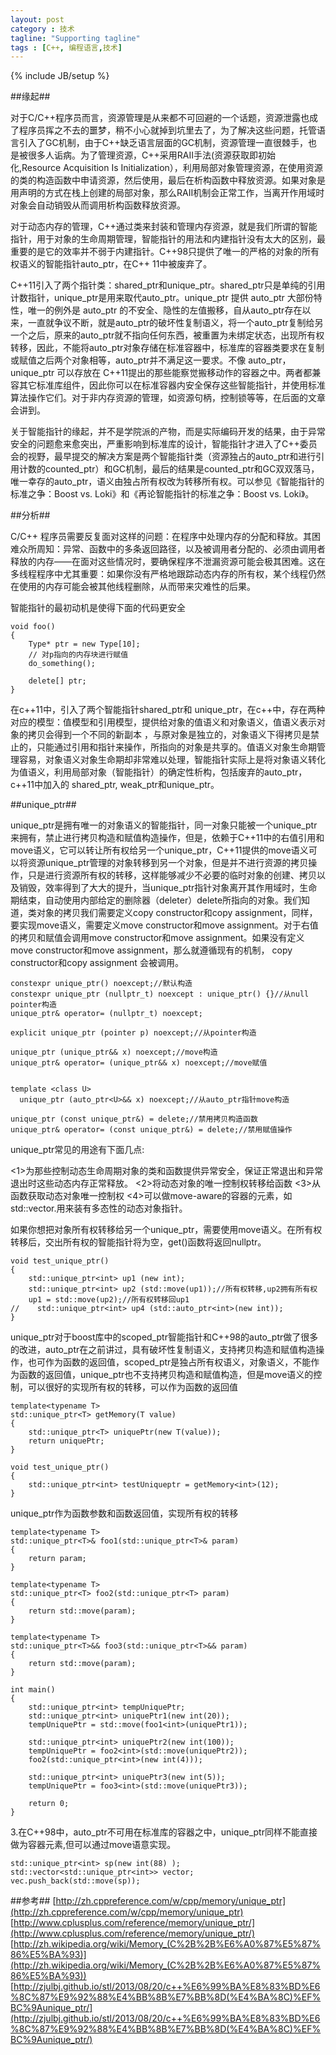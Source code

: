 ```yaml
---
layout: post
category : 技术
tagline: "Supporting tagline"
tags : [C++, 编程语言,技术]
---
```

{% include JB/setup %}

##缘起##

对于C/C++程序员而言，资源管理是从来都不可回避的一个话题，资源泄露也成了程序员挥之不去的噩梦，稍不小心就掉到坑里去了，为了解决这些问题，托管语言引入了GC机制，由于C++缺乏语言层面的GC机制，资源管理一直很棘手，也是被很多人诟病。为了管理资源，C++采用RAII手法(资源获取即初始化,Resource Acquisition Is Initialization），利用局部对象管理资源，在使用资源的类的构造函数中申请资源，然后使用，最后在析构函数中释放资源。如果对象是用声明的方式在栈上创建的局部对象，那么RAII机制会正常工作，当离开作用域时对象会自动销毁从而调用析构函数释放资源。

对于动态内存的管理，C++通过类来封装和管理内存资源，就是我们所谓的智能指针，用于对象的生命周期管理，智能指针的用法和内建指针没有太大的区别，最重要的是它的效率并不弱于内建指针。C++98只提供了唯一的严格的对象的所有权语义的智能指针auto_ptr，在C++ 11中被废弃了。

C++11引入了两个指针类：shared_ptr和unique_ptr。shared_ptr只是单纯的引用计数指针，unique_ptr是用来取代auto_ptr。unique_ptr 提供 auto_ptr 大部份特性，唯一的例外是 auto_ptr 的不安全、隐性的左值搬移，自从auto_ptr存在以来，一直就争议不断，就是auto_ptr的破坏性复制语义，将一个auto_ptr复制给另一个之后，原来的auto_ptr就不指向任何东西，被重置为未绑定状态，出现所有权转移，因此，不能将auto_ptr对象存储在标准容器中，标准库的容器类要求在复制或赋值之后两个对象相等，auto_ptr并不满足这一要求。不像 auto_ptr，unique_ptr 可以存放在 C++11提出的那些能察觉搬移动作的容器之中。两者都兼容其它标准库组件，因此你可以在标准容器内安全保存这些智能指针，并使用标准算法操作它们。对于非内存资源的管理，如资源句柄，控制锁等等，在后面的文章会讲到。

关于智能指针的缘起，并不是学院派的产物，而是实际编码开发的结果，由于异常安全的问题愈来愈突出，严重影响到标准库的设计，智能指针才进入了C++委员会的视野，最早提交的解决方案是两个智能指针类（资源独占的auto_ptr和进行引用计数的counted_ptr）和GC机制，最后的结果是counted_ptr和GC双双落马，唯一幸存的auto_ptr，语义由独占所有权改为转移所有权。可以参见《智能指针的标准之争：Boost vs. Loki》和《再论智能指针的标准之争：Boost vs. Loki》。

##分析##

 
C/C++ 程序员需要反复面对这样的问题：在程序中处理内存的分配和释放。其困难众所周知：异常、函数中的多条返回路径，以及被调用者分配的、必须由调用者释放的内存——在面对这些情况时，要确保程序不泄漏资源可能会极其困难。这在多线程程序中尤其重要：如果你没有严格地跟踪动态内存的所有权，某个线程仍然在使用的内存可能会被其他线程删除，从而带来灾难性的后果。

智能指针的最初动机是使得下面的代码更安全

    void foo()
    {
        Type* ptr = new Type[10];
        // 对p指向的内存块进行赋值
        do_something();
    
        delete[] ptr;
    }

在c++11中，引入了两个智能指针shared_ptr和 unique_ptr，在c++中，存在两种对应的模型：值模型和引用模型，提供给对象的值语义和对象语义，值语义表示对象的拷贝会得到一个不同的新副本 ，与原对象是独立的，对象语义下得拷贝是禁止的，只能通过引用和指针来操作，所指向的对象是共享的。值语义对象生命期管理容易，对象语义对象生命期却非常难以处理，智能指针实际上是将对象语义转化为值语义，利用局部对象（智能指针）的确定性析构，包括废弃的auto_ptr，c++11中加入的 shared_ptr,  weak_ptr和unique_ptr。

##unique_ptr##

unique_ptr是拥有唯一的对象语义的智能指针，同一对象只能被一个unique_ptr来拥有，禁止进行拷贝构造和赋值构造操作，但是，依赖于C++11中的右值引用和move语义，它可以转让所有权给另一个unique_ptr，C++11提供的move语义可以将资源unique_ptr管理的对象转移到另一个对象，但是并不进行资源的拷贝操作，只是进行资源所有权的转移，这样能够减少不必要的临时对象的创建、拷贝以及销毁，效率得到了大大的提升，当unique_ptr指针对象离开其作用域时，生命期结束，自动使用内部给定的删除器（deleter）delete所指向的对象。我们知道，类对象的拷贝我们需要定义copy constructor和copy assignment，同样，要实现move语义，需要定义move constructor和move assignment。对于右值的拷贝和赋值会调用move constructor和move assignment。如果没有定义move constructor和move assignment，那么就遵循现有的机制， copy constructor和copy assignment 会被调用。

    constexpr unique_ptr() noexcept;//默认构造
    constexpr unique_ptr (nullptr_t) noexcept : unique_ptr() {}//从null pointer构造
    unique_ptr& operator= (nullptr_t) noexcept;
    
    explicit unique_ptr (pointer p) noexcept;//从pointer构造
    
    unique_ptr (unique_ptr&& x) noexcept;//move构造
    unique_ptr& operator= (unique_ptr&& x) noexcept;//move赋值
    
    
    template <class U>
      unique_ptr (auto_ptr<U>&& x) noexcept;//从auto_ptr指针move构造
    
    unique_ptr (const unique_ptr&) = delete;//禁用拷贝构造函数
    unique_ptr& operator= (const unique_ptr&) = delete;//禁用赋值操作

unique_ptr常见的用途有下面几点:

<1>为那些控制动态生命周期对象的类和函数提供异常安全，保证正常退出和异常退出时这些动态内存正常释放。
<2>将动态对象的唯一控制权转移给函数
<3>从函数获取动态对象唯一控制权
<4>可以做move-aware的容器的元素，如std::vector.用来装有多态性的动态对象指针。

如果你想把对象所有权转移给另一个unique_ptr，需要使用move语义。在所有权转移后，交出所有权的智能指针将为空，get()函数将返回nullptr。

    void test_unique_ptr()
    {
    	std::unique_ptr<int> up1 (new int);
    	std::unique_ptr<int> up2 (std::move(up1));//所有权转移,up2拥有所有权
      	up1 = std::move(up2);//所有权转移回up1
    //    std::unique_ptr<int> up4 (std::auto_ptr<int>(new int));
    }

unique_ptr对于boost库中的scoped_ptr智能指针和C++98的auto_ptr做了很多的改进，auto_ptr在之前讲过，具有破坏性复制语义，支持拷贝构造和赋值构造操作，也可作为函数的返回值，scoped_ptr是独占所有权语义，对象语义，不能作为函数的返回值，unique_ptr也不支持拷贝构造和赋值构造，但是move语义的控制，可以很好的实现所有权的转移，可以作为函数的返回值


    template<typename T>
    std::unique_ptr<T> getMemory(T value)
    {
    	std::unique_ptr<T> uniquePtr(new T(value));
    	return uniquePtr;
    }
    
    void test_unique_ptr()
    {
    	std::unique_ptr<int> testUniqueptr = getMemory<int>(12);
    }


unique_ptr作为函数参数和函数返回值，实现所有权的转移

    template<typename T>
    std::unique_ptr<T>& foo1(std::unique_ptr<T>& param)
    {
        return param;
    }
    
    template<typename T>
    std::unique_ptr<T> foo2(std::unique_ptr<T> param)
    {
        return std::move(param);
    }
    
    template<typename T>
    std::unique_ptr<T>&& foo3(std::unique_ptr<T>&& param)
    {
        return std::move(param);
    }
    
    int main()
    {
        std::unique_ptr<int> tempUniquePtr;
        std::unique_ptr<int> uniquePtr1(new int(20));
        tempUniquePtr = std::move(foo1<int>(uniquePtr1));
    
        std::unique_ptr<int> uniquePtr2(new int(100));
        tempUniquePtr = foo2<int>(std::move(uniquePtr2));
        foo2(std::unique_ptr<int>(new int(4))); 
    
        std::unique_ptr<int> uniquePtr3(new int(5));
        tempUniquePtr = foo3<int>(std::move(uniquePtr3));
    
        return 0;
    }


3.在C++98中，auto_ptr不可用在标准库的容器之中，unique_ptr同样不能直接做为容器元素,但可以通过move语意实现。

    std::unique_ptr<int> sp(new int(88) );
    std::vector<std::unique_ptr<int>> vector;
    vec.push_back(std::move(sp));


##参考##
[http://zh.cppreference.com/w/cpp/memory/unique_ptr](http://zh.cppreference.com/w/cpp/memory/unique_ptr)
[http://www.cplusplus.com/reference/memory/unique_ptr/](http://www.cplusplus.com/reference/memory/unique_ptr/)
[http://zh.wikipedia.org/wiki/Memory_(C%2B%2B%E6%A0%87%E5%87%86%E5%BA%93)](http://zh.wikipedia.org/wiki/Memory_(C%2B%2B%E6%A0%87%E5%87%86%E5%BA%93))
[http://zjulbj.github.io/stl/2013/08/20/c++%E6%99%BA%E8%83%BD%E6%8C%87%E9%92%88%E4%BB%8B%E7%BB%8D(%E4%BA%8C)%EF%BC%9Aunique_ptr/](http://zjulbj.github.io/stl/2013/08/20/c++%E6%99%BA%E8%83%BD%E6%8C%87%E9%92%88%E4%BB%8B%E7%BB%8D(%E4%BA%8C)%EF%BC%9Aunique_ptr/)